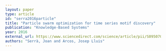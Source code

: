 ```yaml
---
layout: paper
type: article
id: "serra2016particle"
title: "Particle swarm optimization for time series motif discovery"
publication: "Knowledge-Based Systems"
year: 2016
external_url: https://www.sciencedirect.com/science/article/pii/S0950705115004086
authors: "Serrà, Joan and Arcos, Josep Lluis"
---
```

